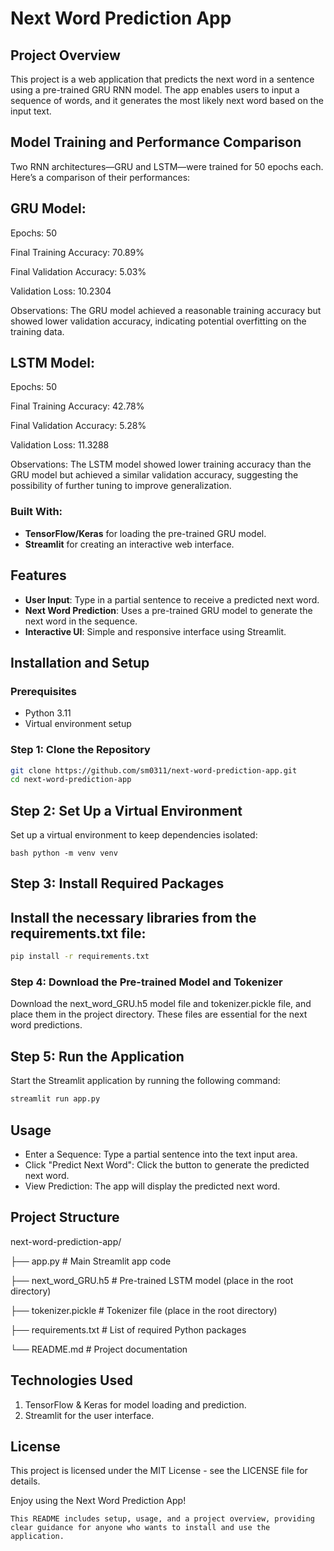 # Next Word Prediction App

## Project Overview
This project is a web application that predicts the next word in a sentence using a pre-trained GRU RNN model. The app enables users to input a sequence of words, and it generates the most likely next word based on the input text.

## Model Training and Performance Comparison
Two RNN architectures—GRU and LSTM—were trained for 50 epochs each. Here’s a comparison of their performances:

## GRU Model:

Epochs: 50

Final Training Accuracy: 70.89%

Final Validation Accuracy: 5.03%

Validation Loss: 10.2304

Observations: The GRU model achieved a reasonable training accuracy but showed lower validation accuracy, indicating potential overfitting on the training data.

## LSTM Model:

Epochs: 50

Final Training Accuracy: 42.78%

Final Validation Accuracy: 5.28%

Validation Loss: 11.3288

Observations: The LSTM model showed lower training accuracy than the GRU model but achieved a similar validation accuracy, suggesting the possibility of further tuning to improve generalization.

### Built With:
- **TensorFlow/Keras** for loading the pre-trained GRU model.
- **Streamlit** for creating an interactive web interface.

## Features
- **User Input**: Type in a partial sentence to receive a predicted next word.
- **Next Word Prediction**: Uses a pre-trained GRU model to generate the next word in the sequence.
- **Interactive UI**: Simple and responsive interface using Streamlit.

## Installation and Setup

### Prerequisites
- Python 3.11
- Virtual environment setup

### Step 1: Clone the Repository
```bash
git clone https://github.com/sm0311/next-word-prediction-app.git
cd next-word-prediction-app

```


## Step 2: Set Up a Virtual Environment
Set up a virtual environment to keep dependencies isolated:

``` bash python -m venv venv ```

## Step 3: Install Required Packages

## Install the necessary libraries from the requirements.txt file:

``` bash
pip install -r requirements.txt

```

### Step 4: Download the Pre-trained Model and Tokenizer

Download the next_word_GRU.h5 model file and tokenizer.pickle file, and place them in the project directory. These files are essential for the next word predictions.


## Step 5: Run the Application
Start the Streamlit application by running the following command:

``` bash
streamlit run app.py 
```

## Usage
- Enter a Sequence: Type a partial sentence into the text input area.
- Click "Predict Next Word": Click the button to generate the predicted next word.
- View Prediction: The app will display the predicted next word.

## Project Structure

next-word-prediction-app/

├── app.py                 # Main Streamlit app code

├── next_word_GRU.h5      # Pre-trained LSTM model (place in the root directory)

├── tokenizer.pickle       # Tokenizer file (place in the root directory)

├── requirements.txt       # List of required Python packages

└── README.md              # Project documentation

## Technologies Used
1. TensorFlow & Keras for model loading and prediction.
2. Streamlit for the user interface.

## License
This project is licensed under the MIT License - see the LICENSE file for details.

Enjoy using the Next Word Prediction App!


```This README includes setup, usage, and a project overview, providing clear guidance for anyone who wants to install and use the application.```
